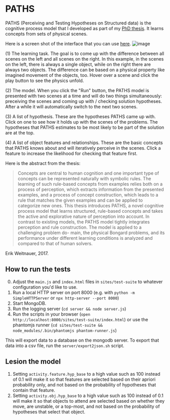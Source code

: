 # PATHS

PATHS (Perceiving and Testing Hypotheses on Structured data) is the cognitive
process model that I developed as part of my [PhD
thesis](https://pub.uni-bielefeld.de/publication/2900932). It learns concepts
from sets of physical scenes. 

Here is a screen shot of the interface that you can use
[here](https://graspablemath.com/projects/paths).
![image](https://cloud.githubusercontent.com/assets/53043/24169452/0d0df5f4-0e54-11e7-96b0-b2e17152f113.png)

(1) The learning task. The goal is to come up with the difference between all
scenes on the left and all scenes on the right. In this example, in the scenes
on the left, there is always a single object, while on the right there are
always two objects. The difference can be based on a physical property like
imagined movement of the objects, too. Hover over a scene and click the play
button to see the physics unfold.

(2) The model. When you click the "Run" button, the PATHS model is presented
with two scenes at a time and will do two things simultaneously: preceiving the
scenes and coming up with / checking solution hypotheses. After a while it will
automatically switch to the next two scenes.

(3) A list of hypothesis. These are the hypotheses PATHS came up with. Click on
one to see how it holds up with the scenes of the problems. The hypotheses that
PATHS estimates to be most likely to be part of the solution are at the top.

(4) A list of object features and relationships. These are the basic concepts
that PATHS knows about and will iteratively perceive in the scenes. Click a
feature to increase the likelihood for checking that feature first.

Here is the abstract from the thesis:

> Concepts are central to human cognition and one important type of concepts can
> be represented naturally with symbolic rules. The learning of such rule-based
> concepts from examples relies both on a process of perception, which extracts
> information from the presented examples, and a process of concept
> construction, which leads to a rule that matches the given examples and can be
> applied to categorize new ones. This thesis introduces PATHS, a novel
> cognitive process model that learns structured, rule-based concepts and takes
> the active and explorative nature of perception into account. In contrast to
> existing models, the PATHS model tightly integrates perception and rule
> construction. The model is applied to a challenging problem do- main, the
> physical Bongard problems, and its performance under different learning
> conditions is analyzed and compared to that of human solvers.

Erik Weitnauer, 2017.

## How to run the tests

0. Adjust the `main.js` and `index.html` files in `sites/test-suite` to whatever
   configuration you'd like to use.
1. Run a local HTTP server on port 8000 (e.g. with `python -m SimpleHTTPServer` or `npx http-server --port 8000`)
2. Start MongoDB.
3. Run the logging server (`cd server && node server.js`)
4. Run the scripts in your browser (`open
   http://localhost:8000/sites/test-suite/index.html`) or use the phantomjs
   runner (`cd sites/test-suite && node_modules/.bin/phantomjs phantom-runner.js`)

This will export data to a database on the mongodb server. To export that data
into a csv file, run the `server/export2json.sh` script.

## Lesion the model

1. Setting `activity.feature.hyp_base` to a high value such as 100 instead of
0.1 will make it so that features are selected based on their apriori
probability only, and not based on the probability of hypotheses that contain
that feature.
2. Setting `activity.obj.hyp_base` to a high value such as 100 instead of 0.1
will make it so that objects to attend are selected based on whether they move,
are unstable, or a top-most, and not based on the probability of hypotheses that
select that object.
